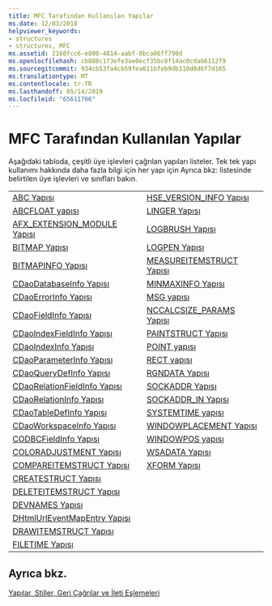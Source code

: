 ```yaml
---
title: MFC Tarafından Kullanılan Yapılar
ms.date: 12/03/2018
helpviewer_keywords:
- structures
- structures, MFC
ms.assetid: 2168fcc6-e800-4814-aabf-0bca86ff790d
ms.openlocfilehash: cb888c1f3efe3ae0ecf35bc0f14ac0cda66112f9
ms.sourcegitcommit: 934cb53fa4cb59fea611bfeb9db110d8d6f7d165
ms.translationtype: MT
ms.contentlocale: tr-TR
ms.lasthandoff: 05/14/2019
ms.locfileid: "65611706"
---
```

# <a name="structures-used-by-mfc"></a>MFC Tarafından Kullanılan Yapılar

Aşağıdaki tabloda, çeşitli üye işlevleri çağrılan yapıları listeler. Tek tek yapı kullanımı hakkında daha fazla bilgi için her yapı için Ayrıca bkz: listesinde belirtilen üye işlevleri ve sınıfları bakın.

|||
|-|-|
|[ABC Yapısı](/windows/desktop/api/wingdi/ns-wingdi-_abc)|[HSE_VERSION_INFO Yapısı](../../mfc/reference/hse-version-info-structure.md)|
|[ABCFLOAT yapısı](/windows/desktop/api/wingdi/ns-wingdi-_abcfloat)|[LINGER Yapısı](/windows/desktop/api/winsock/ns-winsock-linger)|
|[AFX_EXTENSION_MODULE Yapısı](../../mfc/reference/afx-extension-module-structure.md)|[LOGBRUSH Yapısı](/windows/desktop/api/wingdi/ns-wingdi-taglogbrush)|
|[BITMAP Yapısı](/windows/desktop/api/wingdi/ns-wingdi-tagbitmap)|[LOGPEN Yapısı](/windows/desktop/api/Wingdi/ns-wingdi-taglogpen)|
|[BITMAPINFO Yapısı](/windows/desktop/api/wingdi/ns-wingdi-tagbitmapinfo)|[MEASUREITEMSTRUCT Yapısı](/windows/desktop/api/winuser/ns-winuser-tagmeasureitemstruct)|
|[CDaoDatabaseInfo Yapısı](../../mfc/reference/cdaodatabaseinfo-structure.md)|[MINMAXINFO Yapısı](/windows/desktop/api/winuser/ns-winuser-tagminmaxinfo)|
|[CDaoErrorInfo Yapısı](../../mfc/reference/cdaoerrorinfo-structure.md)|[MSG yapısı](/windows/desktop/api/winuser/ns-winuser-tagmsg)|
|[CDaoFieldInfo Yapısı](../../mfc/reference/cdaofieldinfo-structure.md)|[NCCALCSIZE_PARAMS Yapısı](/windows/desktop/api/winuser/ns-winuser-tagnccalcsize_params)|
|[CDaoIndexFieldInfo Yapısı](../../mfc/reference/cdaoindexfieldinfo-structure.md)|[PAINTSTRUCT Yapısı](/windows/desktop/api/winuser/ns-winuser-tagpaintstruct)|
|[CDaoIndexInfo Yapısı](../../mfc/reference/cdaoindexinfo-structure.md)|[POINT yapısı](/windows/desktop/api/windef/ns-windef-tagpoint)|
|[CDaoParameterInfo Yapısı](../../mfc/reference/cdaoparameterinfo-structure.md)|[RECT yapısı](/windows/desktop/api/windef/ns-windef-tagrect)|
|[CDaoQueryDefInfo Yapısı](../../mfc/reference/cdaoquerydefinfo-structure.md)|[RGNDATA Yapısı](/windows/desktop/api/wingdi/ns-wingdi-_rgndata)|
|[CDaoRelationFieldInfo Yapısı](../../mfc/reference/cdaorelationfieldinfo-structure.md)|[SOCKADDR Yapısı](/windows/desktop/winsock/sockaddr-2)|
|[CDaoRelationInfo Yapısı](../../mfc/reference/cdaorelationinfo-structure.md)|[SOCKADDR_IN Yapısı](/windows/desktop/winsock/sockaddr-2)|
|[CDaoTableDefInfo Yapısı](../../mfc/reference/cdaotabledefinfo-structure.md)|[SYSTEMTIME yapısı](/windows/desktop/api/minwinbase/ns-minwinbase-systemtime)
|[CDaoWorkspaceInfo Yapısı](../../mfc/reference/cdaoworkspaceinfo-structure.md)|[WINDOWPLACEMENT Yapısı](/windows/desktop/api/winuser/ns-winuser-tagwindowplacement)|
|[CODBCFieldInfo Yapısı](../../mfc/reference/codbcfieldinfo-structure.md)|[WINDOWPOS yapısı](/windows/desktop/api/winuser/ns-winuser-tagwindowpos)
|[COLORADJUSTMENT Yapısı](/windows/desktop/api/wingdi/ns-wingdi-tagcoloradjustment)|[WSADATA Yapısı](/windows/desktop/api/winsock2/ns-winsock2-wsadata)|
|[COMPAREITEMSTRUCT Yapısı](/windows/desktop/api/winuser/ns-winuser-tagcompareitemstruct)|[XFORM Yapısı](/windows/desktop/api/wingdi/ns-wingdi-tagxform)|
|[CREATESTRUCT Yapısı](/windows/desktop/api/winuser/ns-winuser-tagcreatestructa)||
|[DELETEITEMSTRUCT Yapısı](/windows/desktop/api/winuser/ns-winuser-tagdeleteitemstruct)||
|[DEVNAMES Yapısı](/windows/desktop/api/commdlg/ns-commdlg-tagdevnames)||
|[DHtmlUrlEventMapEntry Yapısı](../../mfc/reference/dhtmlurleventmapentry-structure.md)||
|[DRAWITEMSTRUCT Yapısı](/windows/desktop/api/winuser/ns-winuser-tagdrawitemstruct)||
|[FILETIME Yapısı](/windows/desktop/api/minwinbase/ns-minwinbase-filetime)||

## <a name="see-also"></a>Ayrıca bkz.

[Yapılar, Stiller, Geri Çağrılar ve İleti Eşlemeleri](../../mfc/reference/structures-styles-callbacks-and-message-maps.md)

